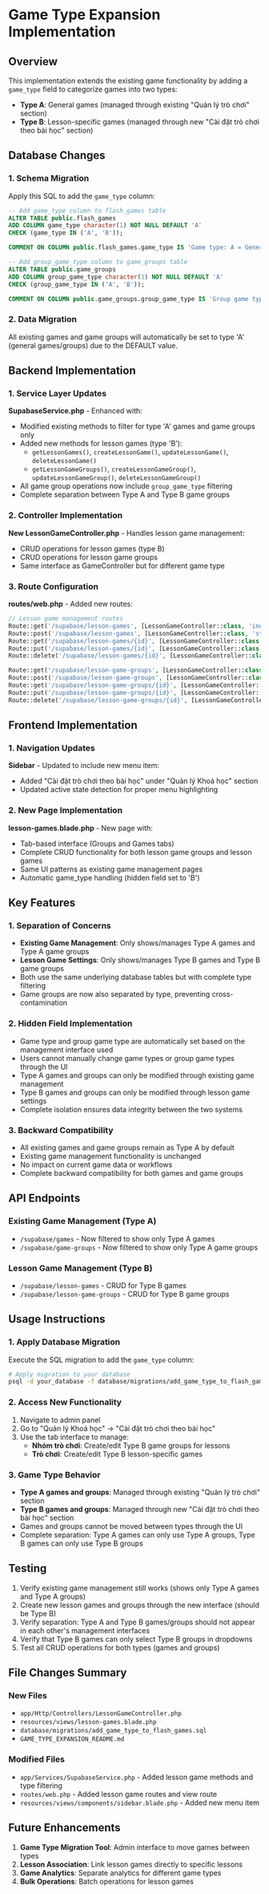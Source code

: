 # Game Type Expansion Implementation

## Overview

This implementation extends the existing game functionality by adding a `game_type` field to categorize games into two types:

- **Type A**: General games (managed through existing "Quản lý trò chơi" section)
- **Type B**: Lesson-specific games (managed through new "Cài đặt trò chơi theo bài học" section)

## Database Changes

### 1. Schema Migration

Apply this SQL to add the `game_type` column:

```sql
-- Add game_type column to flash_games table
ALTER TABLE public.flash_games 
ADD COLUMN game_type character(1) NOT NULL DEFAULT 'A' 
CHECK (game_type IN ('A', 'B'));

COMMENT ON COLUMN public.flash_games.game_type IS 'Game type: A = General games (managed in game management), B = Lesson-specific games (managed in lesson game settings)';

-- Add group_game_type column to game_groups table
ALTER TABLE public.game_groups 
ADD COLUMN group_game_type character(1) NOT NULL DEFAULT 'A' 
CHECK (group_game_type IN ('A', 'B'));

COMMENT ON COLUMN public.game_groups.group_game_type IS 'Group game type: A = General game groups (managed in game management), B = Lesson-specific game groups (managed in lesson game settings)';
```

### 2. Data Migration

All existing games and game groups will automatically be set to type 'A' (general games/groups) due to the DEFAULT value.

## Backend Implementation

### 1. Service Layer Updates

**SupabaseService.php** - Enhanced with:

- Modified existing methods to filter for type 'A' games and game groups only
- Added new methods for lesson games (type 'B'):
  - `getLessonGames()`, `createLessonGame()`, `updateLessonGame()`, `deleteLessonGame()`
  - `getLessonGameGroups()`, `createLessonGameGroup()`, `updateLessonGameGroup()`, `deleteLessonGameGroup()`
- All game group operations now include `group_game_type` filtering
- Complete separation between Type A and Type B game groups

### 2. Controller Implementation

**New LessonGameController.php** - Handles lesson game management:

- CRUD operations for lesson games (type B)
- CRUD operations for lesson game groups
- Same interface as GameController but for different game type

### 3. Route Configuration

**routes/web.php** - Added new routes:

```php
// Lesson game management routes
Route::get('/supabase/lesson-games', [LessonGameController::class, 'index']);
Route::post('/supabase/lesson-games', [LessonGameController::class, 'store']);
Route::get('/supabase/lesson-games/{id}', [LessonGameController::class, 'show']);
Route::put('/supabase/lesson-games/{id}', [LessonGameController::class, 'update']);
Route::delete('/supabase/lesson-games/{id}', [LessonGameController::class, 'destroy']);

Route::get('/supabase/lesson-game-groups', [LessonGameController::class, 'listGroups']);
Route::post('/supabase/lesson-game-groups', [LessonGameController::class, 'createGroup']);
Route::get('/supabase/lesson-game-groups/{id}', [LessonGameController::class, 'showGroup']);
Route::put('/supabase/lesson-game-groups/{id}', [LessonGameController::class, 'updateGroup']);
Route::delete('/supabase/lesson-game-groups/{id}', [LessonGameController::class, 'deleteGroup']);
```

## Frontend Implementation

### 1. Navigation Updates

**Sidebar** - Updated to include new menu item:

- Added "Cài đặt trò chơi theo bài học" under "Quản lý Khoá học" section
- Updated active state detection for proper menu highlighting

### 2. New Page Implementation

**lesson-games.blade.php** - New page with:

- Tab-based interface (Groups and Games tabs)
- Complete CRUD functionality for both lesson game groups and lesson games
- Same UI patterns as existing game management pages
- Automatic game_type handling (hidden field set to 'B')

## Key Features

### 1. Separation of Concerns

- **Existing Game Management**: Only shows/manages Type A games and Type A game groups
- **Lesson Game Settings**: Only shows/manages Type B games and Type B game groups
- Both use the same underlying database tables but with complete type filtering
- Game groups are now also separated by type, preventing cross-contamination

### 2. Hidden Field Implementation

- Game type and group game type are automatically set based on the management interface used
- Users cannot manually change game types or group game types through the UI
- Type A games and groups can only be modified through existing game management
- Type B games and groups can only be modified through lesson game settings
- Complete isolation ensures data integrity between the two systems

### 3. Backward Compatibility

- All existing games and game groups remain as Type A by default
- Existing game management functionality is unchanged
- No impact on current game data or workflows
- Complete backward compatibility for both games and game groups

## API Endpoints

### Existing Game Management (Type A)
- `/supabase/games` - Now filtered to show only Type A games
- `/supabase/game-groups` - Now filtered to show only Type A game groups

### Lesson Game Management (Type B)
- `/supabase/lesson-games` - CRUD for Type B games
- `/supabase/lesson-game-groups` - CRUD for Type B game groups

## Usage Instructions

### 1. Apply Database Migration

Execute the SQL migration to add the `game_type` column:

```bash
# Apply migration to your database
psql -d your_database -f database/migrations/add_game_type_to_flash_games.sql
```

### 2. Access New Functionality

1. Navigate to admin panel
2. Go to "Quản lý Khoá học" → "Cài đặt trò chơi theo bài học"
3. Use the tab interface to manage:
   - **Nhóm trò chơi**: Create/edit Type B game groups for lessons
   - **Trò chơi**: Create/edit Type B lesson-specific games

### 3. Game Type Behavior

- **Type A games and groups**: Managed through existing "Quản lý trò chơi" section
- **Type B games and groups**: Managed through new "Cài đặt trò chơi theo bài học" section
- Games and groups cannot be moved between types through the UI
- Complete separation: Type A games can only use Type A groups, Type B games can only use Type B groups

## Testing

1. Verify existing game management still works (shows only Type A games and Type A groups)
2. Create new lesson games and groups through the new interface (should be Type B)
3. Verify separation: Type A and Type B games/groups should not appear in each other's management interfaces
4. Verify that Type B games can only select Type B groups in dropdowns
5. Test all CRUD operations for both types (games and groups)

## File Changes Summary

### New Files
- `app/Http/Controllers/LessonGameController.php`
- `resources/views/lesson-games.blade.php`
- `database/migrations/add_game_type_to_flash_games.sql`
- `GAME_TYPE_EXPANSION_README.md`

### Modified Files
- `app/Services/SupabaseService.php` - Added lesson game methods and type filtering
- `routes/web.php` - Added lesson game routes and view route
- `resources/views/components/sidebar.blade.php` - Added new menu item

## Future Enhancements

1. **Game Type Migration Tool**: Admin interface to move games between types
2. **Lesson Association**: Link lesson games directly to specific lessons
3. **Game Analytics**: Separate analytics for different game types
4. **Bulk Operations**: Batch operations for lesson games